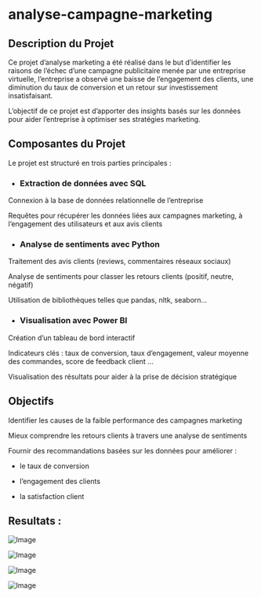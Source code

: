 # analyse-campagne-marketing
## Description du Projet
Ce projet d’analyse marketing a été réalisé dans le but d’identifier les raisons de l’échec d’une campagne publicitaire menée par une entreprise virtuelle, l’entreprise a observé une baisse de l’engagement des clients, une diminution du taux de conversion et un retour sur investissement insatisfaisant.

L’objectif de ce projet est d’apporter des insights basés sur les données pour aider l’entreprise à optimiser ses stratégies marketing.

## Composantes du Projet
Le projet est structuré en trois parties principales :

- ### Extraction de données avec SQL

Connexion à la base de données relationnelle de l’entreprise

Requêtes pour récupérer les données liées aux campagnes marketing, à l’engagement des utilisateurs et aux avis clients

- ### Analyse de sentiments avec Python

Traitement des avis clients (reviews, commentaires réseaux sociaux)

Analyse de sentiments pour classer les retours clients (positif, neutre, négatif)

Utilisation de bibliothèques telles que pandas, nltk, seaborn…

- ### Visualisation avec Power BI

Création d’un tableau de bord interactif

Indicateurs clés : taux de conversion, taux d’engagement, valeur moyenne des commandes, score de feedback client ...

Visualisation des résultats pour aider à la prise de décision stratégique

## Objectifs
Identifier les causes de la faible performance des campagnes marketing

Mieux comprendre les retours clients à travers une analyse de sentiments

Fournir des recommandations basées sur les données pour améliorer :

- le taux de conversion

- l’engagement des clients

- la satisfaction client
## Resultats :
![Image](https://github.com/user-attachments/assets/6ce73092-3ae1-4a03-a805-6c933587597d)

![Image](https://github.com/user-attachments/assets/1d6b8729-bd45-4971-a4af-6a9f01fcb020)


![Image](https://github.com/user-attachments/assets/569b0323-a984-4937-aa83-bea8e0dc6092)

![Image](https://github.com/user-attachments/assets/2a571d21-23e8-4e4f-837f-b6bee7bbe4be)
